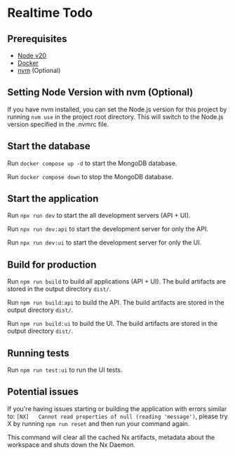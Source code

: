 # Realtime Todo

## Prerequisites

- [Node v20](https://nodejs.org/en/download/)
- [Docker](https://docs.docker.com/get-docker/)
- [nvm](https://github.com/nvm-sh/nvm) (Optional)

## Setting Node Version with nvm (Optional)

If you have nvm installed, you can set the Node.js version for this project by running `nvm use` in the project root directory.
This will switch to the Node.js version specified in the .nvmrc file.

## Start the database

Run `docker compose up -d` to start the MongoDB database.

Run `docker compose down` to stop the MongoDB database.

## Start the application

Run `npx run dev` to start the all development servers (API + UI).

Run `npx run dev:api` to start the development server for only the API.

Run `npx run dev:ui` to start the development server for only the UI.

## Build for production

Run `npm run build` to build all applications (API + UI). The build artifacts are stored in the output directory `dist/`.

Run `npm run build:api` to build the API. The build artifacts are stored in the output directory `dist/`.

Run `npm run build:ui` to build the UI. The build artifacts are stored in the output directory `dist/`.

## Running tests

Run `npm run test:ui` to run the UI tests.

## Potential issues

If you're having issues starting or building the application with errors similar to: `[NX]   Cannot read properties of null (reading 'message')`, please try X by running `npm run reset` and then run your command again.

This command will clear all the cached Nx artifacts, metadata about the workspace and shuts down the Nx Daemon.
